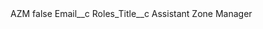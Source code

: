 <?xml version="1.0" encoding="UTF-8"?>
<CustomMetadata xmlns="http://soap.sforce.com/2006/04/metadata" xmlns:xsi="http://www.w3.org/2001/XMLSchema-instance" xmlns:xsd="http://www.w3.org/2001/XMLSchema">
    <label>AZM</label>
    <protected>false</protected>
    <values>
        <field>Email__c</field>
        <value xsi:nil="true"/>
    </values>
    <values>
        <field>Roles_Title__c</field>
        <value xsi:type="xsd:string">Assistant Zone Manager</value>
    </values>
</CustomMetadata>
